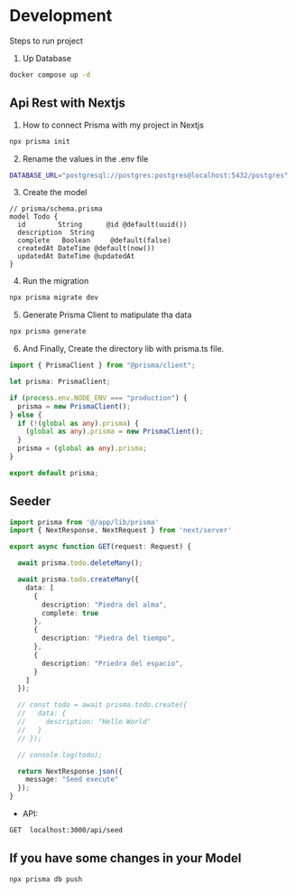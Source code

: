 # Development
Steps to run project

1. Up Database

```bash
docker compose up -d
```

## Api Rest with Nextjs

1. How to connect Prisma with my project in Nextjs

```bash
npx prisma init
```

2. Rename the values in the .env file

```bash
DATABASE_URL="postgresql://postgres:postgres@localhost:5432/postgres"
```

3. Create the model

```prisma
// prisma/schema.prisma
model Todo {
  id        String      @id @default(uuid())
  description  String
  complete   Boolean     @default(false)
  createdAt DateTime @default(now())
  updatedAt DateTime @updatedAt
}
```

4. Run the migration

```bash
npx prisma migrate dev
```

5. Generate Prisma Client to matipulate tha data

```bash
npx prisma generate
```

6. And Finally, Create the directory lib with prisma.ts file.

```ts
import { PrismaClient } from "@prisma/client";

let prisma: PrismaClient;

if (process.env.NODE_ENV === "production") {
  prisma = new PrismaClient();
} else {
  if (!(global as any).prisma) {
    (global as any).prisma = new PrismaClient();
  }
  prisma = (global as any).prisma;
}

export default prisma;
```

## Seeder

```ts
import prisma from '@/app/lib/prisma'
import { NextResponse, NextRequest } from 'next/server'

export async function GET(request: Request) {

  await prisma.todo.deleteMany();

  await prisma.todo.createMany({
    data: [
      {
        description: "Piedra del alma",
        complete: true
      },
      {
        description: "Piedra del tiempo",
      },
      {
        description: "Priedra del espacio",
      }
    ]
  });

  // const todo = await prisma.todo.create({
  //   data: {
  //     description: "Hello World"
  //   }
  // });

  // console.log(todo);

  return NextResponse.json({
    message: "Seed execute"
  });
}
```

- API:

```bash
GET  localhost:3000/api/seed
```

## If you have some changes in your Model

```bash
npx prisma db push
```